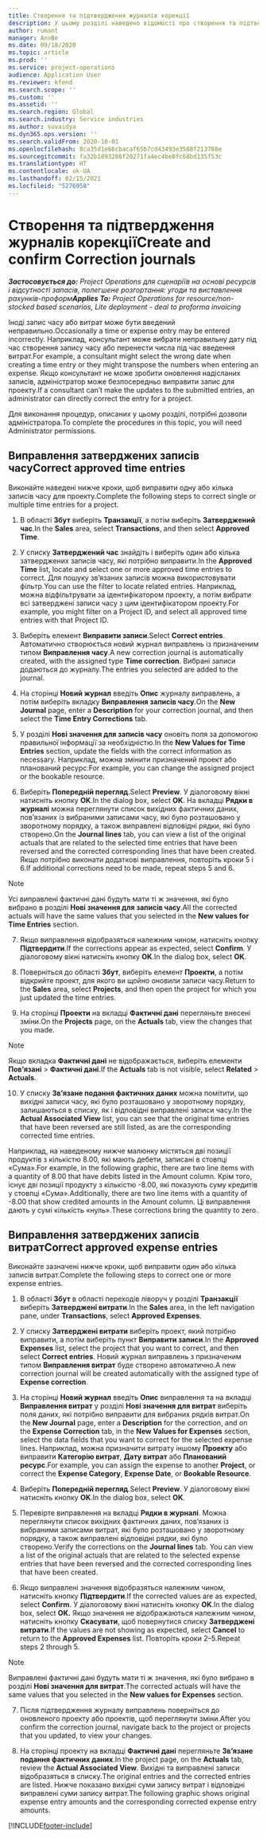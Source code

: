 ```yaml
---
title: Створення та підтвердження журналів корекції
description: У цьому розділі наведено відомості про створення та підтвердження журналів корекції.
author: rumant
manager: AnnBe
ms.date: 09/18/2020
ms.topic: article
ms.prod: ''
ms.service: project-operations
audience: Application User
ms.reviewer: kfend
ms.search.scope: ''
ms.custom: ''
ms.assetid: ''
ms.search.region: Global
ms.search.industry: Service industries
ms.author: suvaidya
ms.dyn365.ops.version: ''
ms.search.validFrom: 2020-10-01
ms.openlocfilehash: 8ca35d1e66cbacaf65b7cd43493e3588f213788e
ms.sourcegitcommit: fa32b1893286f20271fa4ec4be8fc68bd135f53c
ms.translationtype: HT
ms.contentlocale: uk-UA
ms.lasthandoff: 02/15/2021
ms.locfileid: "5276958"
---
```

# <a name="create-and-confirm-correction-journals"></a><span data-ttu-id="9711d-103">Створення та підтвердження журналів корекції</span><span class="sxs-lookup"><span data-stu-id="9711d-103">Create and confirm Correction journals</span></span>

<span data-ttu-id="9711d-104">_**Застосовується до:** Project Operations для сценаріїв на основі ресурсів і відсутності запасів, полегшене розгортання: угоди та виставлення рахунків-проформ_</span><span class="sxs-lookup"><span data-stu-id="9711d-104">_**Applies To:** Project Operations for resource/non-stocked based scenarios, Lite deployment - deal to proforma invoicing_</span></span>

<span data-ttu-id="9711d-105">Іноді запис часу або витрат може бути введений неправильно.</span><span class="sxs-lookup"><span data-stu-id="9711d-105">Occasionally a time or expense entry may be entered incorrectly.</span></span> <span data-ttu-id="9711d-106">Наприклад, консультант може вибрати неправильну дату під час створення запису часу або перенести числа під час введення витрат.</span><span class="sxs-lookup"><span data-stu-id="9711d-106">For example, a consultant might select the wrong date when creating a time entry or they might transpose the numbers when entering an expense.</span></span> <span data-ttu-id="9711d-107">Якщо консультант не може зробити оновлення надісланих записів, адміністратор може безпосередньо виправити запис для проекту.</span><span class="sxs-lookup"><span data-stu-id="9711d-107">If a consultant can’t make the updates to the submitted entries, an administrator can directly correct the entry for a project.</span></span>

<span data-ttu-id="9711d-108">Для виконання процедур, описаних у цьому розділі, потрібні дозволи адміністратора.</span><span class="sxs-lookup"><span data-stu-id="9711d-108">To complete the procedures in this topic, you will need Administrator permissions.</span></span>

## <a name="correct-approved-time-entries"></a><span data-ttu-id="9711d-109">Виправлення затверджених записів часу</span><span class="sxs-lookup"><span data-stu-id="9711d-109">Correct approved time entries</span></span>     

<span data-ttu-id="9711d-110">Виконайте наведені нижче кроки, щоб виправити одну або кілька записів часу для проекту.</span><span class="sxs-lookup"><span data-stu-id="9711d-110">Complete the following steps to correct single or multiple time entries for a project.</span></span>

1. <span data-ttu-id="9711d-111">В області **Збут** виберіть **Транзакції**, а потім виберіть **Затверджений час**.</span><span class="sxs-lookup"><span data-stu-id="9711d-111">In the **Sales** area, select **Transactions**, and then select **Approved Time**.</span></span> 

2. <span data-ttu-id="9711d-112">У списку **Затверджений час** знайдіть і виберіть один або кілька затверджених записів часу, які потрібно виправити.</span><span class="sxs-lookup"><span data-stu-id="9711d-112">In the **Approved Time** list, locate and select one or more approved time entries to correct.</span></span> <span data-ttu-id="9711d-113">Для пошуку зв’язаних записів можна використовувати фільтр.</span><span class="sxs-lookup"><span data-stu-id="9711d-113">You can use the filter to locate related entries.</span></span> <span data-ttu-id="9711d-114">Наприклад, можна відфільтрувати за ідентифікатором проекту, а потім вибрати всі затверджені записи часу з цим ідентифікатором проекту.</span><span class="sxs-lookup"><span data-stu-id="9711d-114">For example, you might filter on a Project ID, and select all approved time entries with that Project ID.</span></span>

3. <span data-ttu-id="9711d-115">Виберіть елемент **Виправити записи**.</span><span class="sxs-lookup"><span data-stu-id="9711d-115">Select **Correct entries**.</span></span> <span data-ttu-id="9711d-116">Автоматично створюється новий журнал виправлень із призначеним типом **Виправлення часу**.</span><span class="sxs-lookup"><span data-stu-id="9711d-116">A new correction journal is automatically created, with the assigned type **Time correction**.</span></span> <span data-ttu-id="9711d-117">Вибрані записи додаються до журналу.</span><span class="sxs-lookup"><span data-stu-id="9711d-117">The entries you selected are added to the journal.</span></span> 

4. <span data-ttu-id="9711d-118">На сторінці **Новий журнал** введіть **Опис** журналу виправлень, а потім виберіть вкладку **Виправлення записів часу**.</span><span class="sxs-lookup"><span data-stu-id="9711d-118">On the **New Journal** page, enter a **Description** for your correction journal, and then select the **Time Entry Corrections** tab.</span></span>  

5. <span data-ttu-id="9711d-119">У розділі **Нові значення для записів часу** оновіть поля за допомогою правильної інформації за необхідністю.</span><span class="sxs-lookup"><span data-stu-id="9711d-119">In the **New Values for Time Entries** section, update the fields with the correct information as necessary.</span></span> <span data-ttu-id="9711d-120">Наприклад, можна змінити призначений проект або планований ресурс.</span><span class="sxs-lookup"><span data-stu-id="9711d-120">For example, you can change the assigned project or the bookable resource.</span></span>

6. <span data-ttu-id="9711d-121">Виберіть **Попередній перегляд**.</span><span class="sxs-lookup"><span data-stu-id="9711d-121">Select **Preview**.</span></span> <span data-ttu-id="9711d-122">У діалоговому вікні натисніть кнопку **OK**.</span><span class="sxs-lookup"><span data-stu-id="9711d-122">In the dialog box, select **OK**.</span></span> <span data-ttu-id="9711d-123">На вкладці **Рядки в журналі** можна переглянути список вихідних фактичних даних, пов’язаних із вибраними записами часу, які було розташовано у зворотному порядку, а також виправлені відповідні рядки, які було створено.</span><span class="sxs-lookup"><span data-stu-id="9711d-123">On the **Journal lines** tab, you can view a list of the original actuals that are related to the selected time entries that have been reversed and the corrected corresponding lines that have been created.</span></span> <span data-ttu-id="9711d-124">Якщо потрібно виконати додаткові виправлення, повторіть кроки 5 і 6.</span><span class="sxs-lookup"><span data-stu-id="9711d-124">If additional corrections need to be made, repeat steps 5 and 6.</span></span> 

> [!NOTE]
> <span data-ttu-id="9711d-125">Усі виправлені фактичні дані будуть мати ті ж значення, які було вибрано в розділі **Нові значення для записів часу**.</span><span class="sxs-lookup"><span data-stu-id="9711d-125">All the corrected actuals will have the same values that you selected in the **New values for Time Entries** section.</span></span>

7. <span data-ttu-id="9711d-126">Якщо виправлення відобразяться належним чином, натисніть кнопку **Підтвердити**.</span><span class="sxs-lookup"><span data-stu-id="9711d-126">If the corrections appear as expected, select **Confirm**.</span></span> <span data-ttu-id="9711d-127">У діалоговому вікні натисніть кнопку **OK**.</span><span class="sxs-lookup"><span data-stu-id="9711d-127">In the dialog box, select **OK**.</span></span>

8. <span data-ttu-id="9711d-128">Поверніться до області **Збут**, виберіть елемент **Проекти**, а потім відкрийте проект, для якого ви щойно оновили записи часу.</span><span class="sxs-lookup"><span data-stu-id="9711d-128">Return to the **Sales** area, select **Projects**, and then open the project for which you just updated the time entries.</span></span> 

9. <span data-ttu-id="9711d-129">На сторінці **Проекти** на вкладці **Фактичні дані** перегляньте внесені зміни.</span><span class="sxs-lookup"><span data-stu-id="9711d-129">On the **Projects** page, on the **Actuals** tab, view the changes that you made.</span></span> 

> [!NOTE]
> <span data-ttu-id="9711d-130">Якщо вкладка **Фактичні дані** не відображається, виберіть елементи **Пов’язані** > **Фактичні дані**.</span><span class="sxs-lookup"><span data-stu-id="9711d-130">If the **Actuals** tab is not visible, select **Related** > **Actuals**.</span></span>  

10. <span data-ttu-id="9711d-131">У списку **Зв’язане подання фактичних даних** можна помітити, що вихідні записи часу, які було розташовано у зворотному порядку, залишаються в списку, як і відповідні виправлені записи часу.</span><span class="sxs-lookup"><span data-stu-id="9711d-131">In the **Actual Associated View** list, you can see that the original time entries that have been reversed are still listed, as are the corresponding corrected time entries.</span></span> 

<span data-ttu-id="9711d-132">Наприклад, на наведеному нижче малюнку містяться дві позиції продуктів з кількістю 8.00, які мають дебети, записані в стовпці «Сума».</span><span class="sxs-lookup"><span data-stu-id="9711d-132">For example, in the following graphic, there are two line items with a quantity of 8.00 that have debits listed in the Amount column.</span></span> <span data-ttu-id="9711d-133">Крім того, існує дві позиції продукту з кількістю -8.00, які показують суму кредитів у стовпці «Сума».</span><span class="sxs-lookup"><span data-stu-id="9711d-133">Additionally, there are two line items with a quantity of -8.00 that show credited amounts in the Amount column.</span></span> <span data-ttu-id="9711d-134">Ці виправлення дають у сумі кількість «нуль».</span><span class="sxs-lookup"><span data-stu-id="9711d-134">These corrections bring the quantity to zero.</span></span>

 
## <a name="correct-approved-expense-entries"></a><span data-ttu-id="9711d-135">Виправлення затверджених записів витрат</span><span class="sxs-lookup"><span data-stu-id="9711d-135">Correct approved expense entries</span></span>

<span data-ttu-id="9711d-136">Виконайте зазначені нижче кроки, щоб виправити один або кілька записів витрат.</span><span class="sxs-lookup"><span data-stu-id="9711d-136">Complete the following steps to correct one or more expense entries.</span></span> 

1. <span data-ttu-id="9711d-137">В області **Збут** в області переходів ліворуч у розділі **Транзакції** виберіть **Затверджені витрати**.</span><span class="sxs-lookup"><span data-stu-id="9711d-137">In the **Sales** area, in the left navigation pane, under **Transactions**, select **Approved Expenses**.</span></span>

2. <span data-ttu-id="9711d-138">У списку **Затверджені витрати** виберіть проект, який потрібно виправити, а потім виберіть пункт **Виправити записи**.</span><span class="sxs-lookup"><span data-stu-id="9711d-138">In the **Approved Expenses** list, select the project that you want to correct, and then select **Correct entries**.</span></span> <span data-ttu-id="9711d-139">Новий журнал виправлень з призначеним типом **Виправлення витрат** буде створено автоматично.</span><span class="sxs-lookup"><span data-stu-id="9711d-139">A new correction journal will be created automatically with the assigned type of **Expense correction**.</span></span> 

3. <span data-ttu-id="9711d-140">На сторінці **Новий журнал** введіть **Опис** виправлення та на вкладці **Виправлення витрат** у розділі **Нові значення для витрат** виберіть поля даних, які потрібно виправити для вибраних рядків витрат.</span><span class="sxs-lookup"><span data-stu-id="9711d-140">On the **New Journal** page, enter a **Description** for the correction, and on the **Expense Correction** tab, in the **New Values for Expenses** section, select the data fields that you want to correct for the selected expense lines.</span></span> <span data-ttu-id="9711d-141">Наприклад, можна призначити витрату іншому **Проекту** або виправити **Категорію витрат**, **Дату витрат** або **Планований ресурс**.</span><span class="sxs-lookup"><span data-stu-id="9711d-141">For example, you can assign the expense to another **Project**, or correct the **Expense Category**, **Expense Date**, or **Bookable Resource**.</span></span>

4. <span data-ttu-id="9711d-142">Виберіть **Попередній перегляд**.</span><span class="sxs-lookup"><span data-stu-id="9711d-142">Select **Preview**.</span></span> <span data-ttu-id="9711d-143">У діалоговому вікні натисніть кнопку **OK**.</span><span class="sxs-lookup"><span data-stu-id="9711d-143">In the dialog box, select **OK**.</span></span> 

5. <span data-ttu-id="9711d-144">Перевірте виправлення на вкладці **Рядки в журналі**. Можна переглянути список вихідних фактичних даних, пов’язаних із вибраними записами витрат, які було розташовано у зворотному порядку, а також виправлені відповідні рядки, які було створено.</span><span class="sxs-lookup"><span data-stu-id="9711d-144">Verify the corrections on the **Journal lines** tab. You can view a list of the original actuals that are related to the selected expense entries that have been reversed and the corrected corresponding lines that have been created.</span></span>

6. <span data-ttu-id="9711d-145">Якщо виправлені значення відобразяться належним чином, натисніть кнопку **Підтвердити**.</span><span class="sxs-lookup"><span data-stu-id="9711d-145">If the corrected values are as expected, select **Confirm**.</span></span> <span data-ttu-id="9711d-146">У діалоговому вікні натисніть кнопку **OK**.</span><span class="sxs-lookup"><span data-stu-id="9711d-146">In the dialog box, select **OK.**</span></span> <span data-ttu-id="9711d-147">Якщо значення не відображаються належним чином, натисніть кнопку **Скасувати**, щоб повернутися списку **Затверджені витрати**.</span><span class="sxs-lookup"><span data-stu-id="9711d-147">If the values are not showing as expected, select **Cancel** to return to the **Approved Expenses** list.</span></span> <span data-ttu-id="9711d-148">Повторіть кроки 2–5.</span><span class="sxs-lookup"><span data-stu-id="9711d-148">Repeat steps 2 through 5.</span></span> 

> [!NOTE]
> <span data-ttu-id="9711d-149">Виправлені фактичні дані будуть мати ті ж значення, які було вибрано в розділі **Нові значення для витрат**.</span><span class="sxs-lookup"><span data-stu-id="9711d-149">The corrected actuals will have the same values that you selected in the **New values for Expenses** section.</span></span>

7. <span data-ttu-id="9711d-150">Після підтвердження журналу виправлень поверніться до оновленого проекту або проектів, щоб переглянути зміни.</span><span class="sxs-lookup"><span data-stu-id="9711d-150">After you confirm the correction journal, navigate back to the project or projects that you updated, to view your changes.</span></span>  

8. <span data-ttu-id="9711d-151">На сторінці проекту на вкладці **Фактичні дані** перегляньте **Зв’язане подання фактичних даних**.</span><span class="sxs-lookup"><span data-stu-id="9711d-151">In the project page, on the **Actuals** tab, review the **Actual Associated View**.</span></span> <span data-ttu-id="9711d-152">Вихідні та виправлені записи відобразяться в списку.</span><span class="sxs-lookup"><span data-stu-id="9711d-152">The original entries and the corrected entries are listed.</span></span> <span data-ttu-id="9711d-153">Нижче показано вихідні суми запису витрат і відповідні виправлені суми запису витрат.</span><span class="sxs-lookup"><span data-stu-id="9711d-153">The following graphic shows original expense entry amounts and the corresponding corrected expense entry amounts.</span></span> 




[!INCLUDE[footer-include](../includes/footer-banner.md)]
